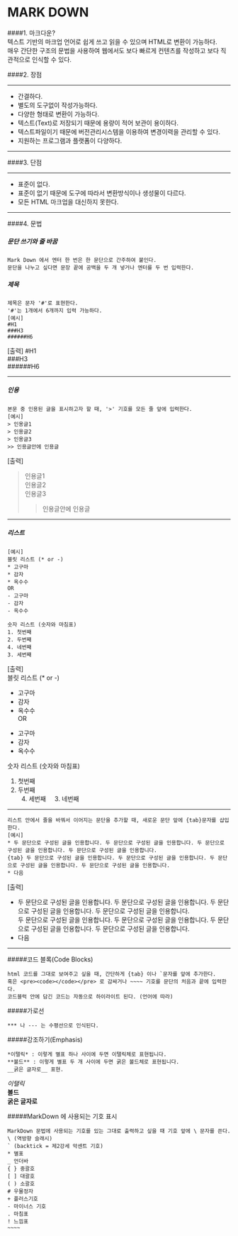 # MARK DOWN

####1. 마크다운?  
   텍스트 기반의 마크업 언어로 쉽게 쓰고 읽을 수 있으며 HTML로 변환이 가능하다.  
   매우 간단한 구조의 문법을 사용하여 웹에서도 보다 빠르게 컨텐츠를 작성하고 보다 직관적으로 인식할 수 있다.  

####2. 장점  

---
- 간결하다.  
- 별도의 도구없이 작성가능하다.   
- 다양한 형태로 변환이 가능하다.    
- 텍스트(Text)로 저장되기 때문에 용량이 적어 보관이 용이하다.  
- 텍스트파일이기 때문에 버전관리시스템을 이용하여 변경이력을 관리할 수 있다.  
- 지원하는 프로그램과 플랫폼이 다양하다.  

---
####3. 단점

---
- 표준이 없다.  
- 표준이 없기 때문에 도구에 따라서 변환방식이나 생성물이 다르다.  
- 모든 HTML 마크업을 대신하지 못한다.  

---

####4. 문법

##### 문단 쓰기와 줄 바꿈
~~~~
Mark Down 에서 엔터 한 번은 한 문단으로 간주하여 붙인다.  
문단을 나누고 싶다면 문장 끝에 공백을 두 개 넣거나 엔터를 두 번 입력한다.
~~~~

##### 제목
~~~~
제목은 문자 '#'로 표현한다.  
'#'는 1개에서 6개까지 입력 가능하다.  
[예시]
#H1  
###H3  
######H6  
~~~~
[출력] 
#H1  
###H3  
######H6  

---

##### 인용
~~~~
본문 중 인용된 글을 표시하고자 할 때, '>' 기호를 모든 줄 앞에 입력한다.  
[예시]  
> 인용글1  
> 인용글2  
> 인용글3  
>> 인용글안에 인용글  
~~~~  

[출력]   
> 인용글1  
> 인용글2  
> 인용글3
>> 인용글안에 인용글  

---

##### 리스트
~~~~
[예시]
블릿 리스트 (* or -)
* 고구마
* 감자
* 옥수수
OR
- 고구마
- 감자
- 옥수수  

숫자 리스트 (숫자와 마침표)
1. 첫번째 
2. 두번째 
4. 네번째 
3. 세번째  
~~~~

[출력]  
블릿 리스트 (* or -)  
* 고구마  
* 감자  
* 옥수수  
OR  
- 고구마  
- 감자  
- 옥수수    

숫자 리스트 (숫자와 마침표)  
   1. 첫번째  
   2. 두번째  
   4. 세번째  
   3. 네번째  

---

~~~~
리스트 안에서 줄을 바꿔서 이어지는 문단을 추가할 때, 새로운 문단 앞에 {tab}문자를 삽입한다.
[예시]
* 두 문단으로 구성된 글을 인용합니다. 두 문단으로 구성된 글을 인용합니다. 두 문단으로 구성된 글을 인용합니다. 두 문단으로 구성된 글을 인용합니다.
{tab} 두 문단으로 구성된 글을 인용합니다. 두 문단으로 구성된 글을 인용합니다. 두 문단으로 구성된 글을 인용합니다. 두 문단으로 구성된 글을 인용합니다.
* 다음 
~~~~

[출력]
* 두 문단으로 구성된 글을 인용합니다. 두 문단으로 구성된 글을 인용합니다. 두 문단으로 구성된 글을 인용합니다. 두 문단으로 구성된 글을 인용합니다.  
   두 문단으로 구성된 글을 인용합니다. 두 문단으로 구성된 글을 인용합니다. 두 문단으로 구성된 글을 인용합니다. 두 문단으로 구성된 글을 인용합니다.
* 다음 

---

#####코드 블록(Code Blocks)  

~~~~
html 코드를 그대로 보여주고 싶을 때, 간단하게 {tab} 이나 `문자를 앞에 추가한다.  
혹은 <pre><code></code></pre> 로 감싸거나 ~~~~ 기호를 문단의 처음과 끝에 입력한다.  
코드블럭 안에 담긴 코드는 자동으로 하이라이트 된다. (언어에 따라)  
~~~~

#####가로선  
~~~~
*** 나 --- 는 수평선으로 인식된다.  
~~~~

#####강조하기(Emphasis)

~~~~
*이탤릭* : 이렇게 별표 하나 사이에 두면 이탤릭체로 표현됩니다.  
**볼드** : 이렇게 별표 두 개 사이에 두면 굵은 볼드체로 표현됩니다.  
__굵은 글자로__ 표현.   
~~~~
*이탤릭*  
**볼드**  
__굵은 글자로__  


#####MarkDown 에 사용되는 기호 표시

~~~~~
MarkDown 문법에 사용되는 기호를 있는 그대로 출력하고 싶을 때 기호 앞에 \ 문자를 쓴다.
\ (역방향 슬래시)  
` (backtick = 제2강세 악센트 기호)  
* 별표  
_ 언더바  
{ } 중괄호  
[ ] 대괄호  
( ) 소괄호
# 우물정자
+ 플러스기호
- 마이너스 기호
. 마침표
! 느낌표
~~~~



